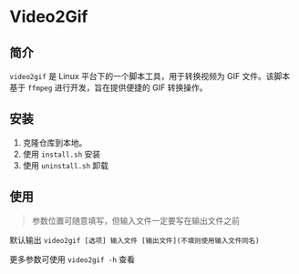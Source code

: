 # Video2Gif

## 简介

`video2gif` 是 Linux 平台下的一个脚本工具，用于转换视频为 GIF 文件。该脚本基于 `ffmpeg` 进行开发，旨在提供便捷的 GIF 转换操作。

## 安装

1. 克隆仓库到本地。
2. 使用 `install.sh` 安装
3. 使用 `uninstall.sh` 卸载

## 使用

> 参数位置可随意填写，但输入文件一定要写在输出文件之前

默认输出 `video2gif [选项] 输入文件 [输出文件](不填则使用输入文件同名)`

更多参数可使用 `video2gif -h` 查看